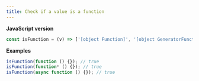 ```yaml
---
title: Check if a value is a function
---
```


**JavaScript version**

```js
const isFunction = (v) => ['[object Function]', '[object GeneratorFunction]', '[object AsyncFunction]', '[object Promise]'].includes(Object.prototype.toString.call(v));
```

**Examples**

```js
isFunction(function () {}); // true
isFunction(function* () {}); // true
isFunction(async function () {}); // true
```
